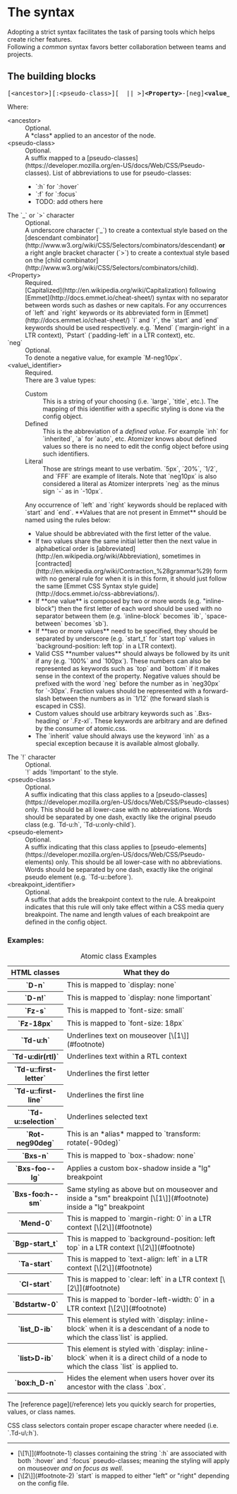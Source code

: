 # The syntax

Adopting a strict syntax facilitates the task of parsing tools which helps create richer features.<br>
Following a <em>common</em> syntax favors better collaboration between teams and projects.

## The building blocks

<pre>
[&lt;ancestor>][:&lt;pseudo-class>][_ || >]<strong>&lt;Property></strong>-[neg]<strong>&lt;value_identifier></strong>[!][:&lt;pseudo-class>][::&lt;pseudo-element>][--&lt;breakpoint_identifier>]
</pre>

<p class="Pt-20px">Where:</p>

<dl class="dl-list">
    <dt>&lt;ancestor></dt>
    <dd>Optional.<br>
    A *class* applied to an ancestor of the node.</dd>
    <dt>&lt;pseudo-class></dt>
    <dd>Optional.<br>
    A suffix mapped to a [pseudo-classes](https://developer.mozilla.org/en-US/docs/Web/CSS/Pseudo-classes). List of abbreviations to use for pseudo-classes:
    <ul>
        <li>`:h` for `:hover`</li>
        <li>`:f` for `:focus`</li>
        <li>TODO: add others here</li>
    </ul>
    </dd>
    <dt>The `_` or `>` character</dt>
    <dd>Optional.<br>
    A underscore character (`_`) to create a contextual style based on the [descendant combinator](http://www.w3.org/wiki/CSS/Selectors/combinators/descendant) <strong>or</strong> a right angle bracket character (`>`) to create a contextual style based on the [child combinator](http://www.w3.org/wiki/CSS/Selectors/combinators/child).</dd>
    <dt>&lt;Property></dt>
    <dd>Required.<br>
    [Capitalized](http://en.wikipedia.org/wiki/Capitalization) following [Emmet](http://docs.emmet.io/cheat-sheet/) syntax with no separator between words such as dashes or new capitals. For any occurrences of `left` and `right` keywords or its abbreviated form in [Emmet](http://docs.emmet.io/cheat-sheet/) `l` and `r`, the `start` and `end` keywords should be used respectively. e.g. `Mend` (`margin-right` in a LTR context), `Pstart` (`padding-left` in a LTR context), etc.</dd>
    <dt>`neg`</dt>
    <dd>Optional.<br>
    To denote a negative value, for example `M-neg10px`.</dd>
    <dt>&lt;value\_identifier></dt>
    <dd>Required.<br>
    There are 3 value types:
    <dl class="dl-list">
        <dt>Custom</dt>
        <dd>This is a string of your choosing (i.e. `large`, `title`, etc.). The mapping of this identifier with a specific styling is done via the config object.</dd>
        <dt>Defined</dt>
        <dd>This is the abbreviation of a <em>defined value</em>. For example `inh` for `inherited`, `a` for `auto`, etc. Atomizer knows about defined values so there is no need to edit the config object before using such identifiers.</dd>
        <dt>Literal</dt>
        <dd>Those are strings meant to use verbatim. `5px`, `20%`, `1/2`, and `FFF` are example of literals. Note that `neg10px` is also considered a literal as Atomizer interprets `neg` as the minus sign `-` as in `-10px`.</dd>
    </dl>
    Any occurrence of `left` and `right` keywords should be replaced with `start` and `end`. **Values that are not present in Emmet** should be named using the rules below:
    <ul class="ul-list">
        <li>Value should be abbreviated with the first letter of the value.</li>
        <li>If two values share the same initial letter then the next value in alphabetical order is [abbreviated](http://en.wikipedia.org/wiki/Abbreviation), sometimes in [contracted](http://en.wikipedia.org/wiki/Contraction_%28grammar%29) form with no general rule for when it is in this form, it should just follow the same [Emmet CSS Syntax style guide](http://docs.emmet.io/css-abbreviations/).</li>
        <li>If **one value** is composed by two or more words (e.g. "inline-block") then the first letter of each word should be used with no separator between them (e.g. `inline-block` becomes `ib`, `space-between` becomes `sb`).</li>
        <li>If **two or more values** need to be specified, they should be separated by underscore (e.g. `start_t` for `start top` values in `background-position: left top` in a LTR context).</li>
        <li>Valid CSS **number values** should always be followed by its unit if any (e.g. `100%` and `100px`). These numbers can also be represented as keywords such as `top` and `bottom` if it makes sense in the context of the property.  Negative values should be prefixed with the word `neg` before the number as in `neg30px` for `-30px`. Fraction values should be represented with a forward-slash between the numbers as in `1/12` (the forward slash is escaped in CSS).</li>
        <li>Custom  values should use arbitrary keywords such as `.Bxs-heading` or `.Fz-xl`. These keywords are arbitrary and are defined by the consumer of atomic.css.</li>
        <li>The `inherit` value should always use the keyword `inh` as a special exception because it is available almost globally.</li>
    </ul>
    </dd>
    <dt>The `!` character</dt>
    <dd>Optional.<br>
    `!` adds `!important` to the style.</dd>
    <dt>&lt;pseudo-class></dt>
    <dd>Optional.<br>
    A suffix indicating that this class applies to a [pseudo-classes](https://developer.mozilla.org/en-US/docs/Web/CSS/Pseudo-classes) only. This should be all lower-case with no abbreviations. Words should be separated by one dash, exactly like the original pseudo class (e.g. `Td-u:h`, `Td-u:only-child`).</dd>
    <dt>&lt;pseudo-element></dt>
    <dd>Optional.<br>
    A suffix indicating that this class applies to [pseudo-elements](https://developer.mozilla.org/en-US/docs/Web/CSS/Pseudo-elements) only. This should be all lower-case with no abbreviations. Words should be separated by one dash, exactly like the original pseudo element (e.g. `Td-u::before`).</dd>
    <dt>&lt;breakpoint_identifier></dt>
    <dd>Optional.<br>
    A suffix that adds the breakpoint context to the rule. A breakpoint indicates that this rule will only take effect within a CSS media query breakpoint. The name and length values of each breakpoint are defined in the config object.</dd>
</dl>

### Examples:

<table class="Ta-start W-100%">
    <caption class="hidden">Atomic class Examples</caption>
    <thead>
        <tr>
            <th scope="col" class="P-10px">HTML classes</th>
            <th scope="col" class="P-10px">What they do</th>
        </tr>
    </thead>
    <tbody>
        <tr class="Bdt-1">
            <th scope="row" class="Va-t Whs-nw P-10px">`D-n`</th>
            <td class="Va-t P-10px">This is mapped to `display: none`</td>
        </tr>
        <tr class="Bdt-1">
            <th scope="row" class="Va-t Whs-nw P-10px">`D-n!`</th>
            <td class="Va-t P-10px">This is mapped to `display: none !important`</td>
        </tr>
        <tr class="Bdt-1">
            <th scope="row" class="Va-t Whs-nw P-10px">`Fz-s`</th>
            <td class="Va-t P-10px">This is mapped to `font-size: small`</td>
        </tr>
        <tr class="Bdt-1">
            <th scope="row" class="Va-t Whs-nw P-10px">`Fz-18px`</th>
            <td class="Va-t P-10px">This is mapped to `font-size: 18px`</td>
        </tr>
        <tr class="Bdt-1">
            <th scope="row" class="Va-t Whs-nw P-10px">`Td-u:h`</th>
            <td class="Va-t P-10px">Underlines text on mouseover [\[1\]](#footnote)<a id="footnote-1" class="D-ib"></a></td>
        </tr>
        <tr class="Bdt-1">
            <th scope="row" class="Va-t Whs-nw P-10px">`Td-u:dir(rtl)`</th>
            <td class="Va-t P-10px">Underlines text within a RTL context</td>
        </tr>
        <tr class="Bdt-1">
            <th scope="row" class="Va-t Whs-nw P-10px">`Td-u::first-letter`</th>
            <td class="Va-t P-10px">Underlines the first letter</td>
        </tr>
        <tr class="Bdt-1">
            <th scope="row" class="Va-t Whs-nw P-10px">`Td-u::first-line`</th>
            <td class="Va-t P-10px">Underlines the first line</td>
        </tr>
        <tr class="Bdt-1">
            <th scope="row" class="Va-t Whs-nw P-10px">`Td-u::selection`</th>
            <td class="Va-t P-10px">Underlines selected text</td>
        </tr>
        <tr class="Bdt-1">
            <th scope="row" class="Va-t Whs-nw P-10px">`Rot-neg90deg`</th>
            <td class="Va-t P-10px">This is an *alias* mapped to `transform: rotate(-90deg)`</td>
        </tr>
        <tr class="Bdt-1">
            <th scope="row" class="Va-t Whs-nw P-10px">`Bxs-n`</th>
            <td class="Va-t P-10px">This is mapped to `box-shadow: none`</td>
        </tr>
        <tr class="Bdt-1">
            <th scope="row" class="Va-t Whs-nw P-10px">`Bxs-foo--lg`</th>
            <td class="Va-t P-10px">Applies a custom box-shadow inside a "lg" breakpoint</td>
        </tr>
        <tr class="Bdt-1">
            <th scope="row" class="Va-t Whs-nw P-10px">`Bxs-foo:h--sm`</th>
            <td class="Va-t P-10px">Same styling as above but on mouseover and inside a "sm" breakpoint [\[1\]](#footnote)<a id="footnote-1" class="D-ib"></a> inside a "lg" breakpoint</td>
        </tr>
        <tr class="Bdt-1">
            <th scope="row" class="Va-t Whs-nw P-10px">`Mend-0`</th>
            <td class="Va-t P-10px">This is mapped to `margin-right: 0` in a LTR context [\[2\]](#footnote)<a id="footnote-3" class="D-ib"></a></td>
        </tr>
        <tr class="Bdt-1">
            <th scope="row" class="Va-t Whs-nw P-10px">`Bgp-start_t`</th>
            <td class="Va-t P-10px">This is mapped to `background-position: left top` in a LTR context [\[2\]](#footnote)<a id="footnote-2" class="D-ib"></a></td>
        </tr>
        <tr class="Bdt-1">
            <th scope="row" class="Va-t Whs-nw P-10px">`Ta-start`</th>
            <td class="Va-t P-10px">This is mapped to `text-align: left` in a LTR context [\[2\]](#footnote)<a id="footnote-2" class="D-ib"></a></td>
        </tr>
        <tr class="Bdt-1">
            <th scope="row" class="Va-t Whs-nw P-10px">`Cl-start`</th>
            <td class="Va-t P-10px">This is mapped to `clear: left` in a LTR context [\[2\]](#footnote)<a id="footnote-2" class="D-ib"></a></td>
        </tr>
        <tr class="Bdt-1">
            <th scope="row" class="Va-t Whs-nw P-10px">`Bdstartw-0`</th>
            <td class="Va-t P-10px">This is mapped to `border-left-width: 0` in a LTR context [\[2\]](#footnote)<a id="footnote-2" class="D-ib"></a></td>
        </tr>
        <tr class="Bdt-1">
            <th scope="row" class="Va-t Whs-nw P-10px">`list_D-ib`</th>
            <td class="Va-t P-10px">This element is styled with `display: inline-block` when it is a descendant of a node to which the class`list` is applied.</td>
        </tr>
        <tr class="Bdt-1">
            <th scope="row" class="Va-t Whs-nw P-10px">`list>D-ib`</th>
            <td class="Va-t P-10px">This element is styled with `display: inline-block` when it is a direct child of a node to which the class `list` is applied to.</td>
        </tr>
        <tr class="Bdt-1">
            <th scope="row" class="Va-t Whs-nw P-10px">`box:h_D-n`</th>
            <td class="Va-t P-10px">Hides the element when users hover over its ancestor with the class `.box`.</td>
        </tr>
    </tbody>
</table>

<div class="noteBox info">The [reference page](/reference) lets you quickly search for properties, values, or class names.</div>

<p class="noteBox info">CSS class selectors contain proper escape character where needed (i.e. `.Td-u\:h`).</p>

<hr class="Mt-50px">

<ul id="footnote" class="ul-list">
    <li>[\[1\]](#footnote-1) classes containing the string `:h` are associated with both `:hover` and `:focus` pseudo-classes; meaning the styling will apply on mouseover <em>and on focus as well</em>.</li>
    <li>[\[2\]](#footnote-2) `start` is mapped to either "left" or "right" depending on the config file.</li>
</ul>